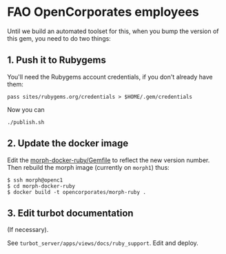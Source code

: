 # FAO OpenCorporates employees

Until we build an automated toolset for this, when you bump the
version of this gem, you need to do two things:

## 1. Push it to Rubygems

You'll need the Rubygems account credentials, if you don't already have them:

    pass sites/rubygems.org/credentials > $HOME/.gem/credentials

Now you can

    ./publish.sh

## 2. Update the docker image

Edit the [morph-docker-ruby/Gemfile]() to reflect the new version number.  Then rebuild the morph image (currently on `morph1`) thus:

    $ ssh morph@openc1
    $ cd morph-docker-ruby
    $ docker build -t opencorporates/morph-ruby .


## 3. Edit turbot documentation

(If necessary).

See `turbot_server/apps/views/docs/ruby_support`. Edit and deploy.
